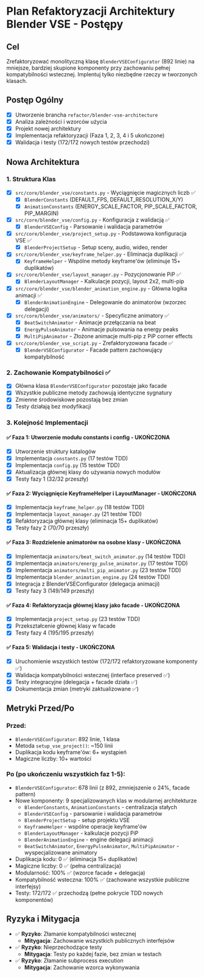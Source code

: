 # Plan Refaktoryzacji Architektury Blender VSE - Postępy

## Cel
Zrefaktoryzować monolityczną klasę `BlenderVSEConfigurator` (892 linie) na mniejsze, bardziej skupione komponenty przy zachowaniu pełnej kompatybilności wstecznej.
Implentuj tylko niezbędne rzeczy w tworzonych klasach.


## Postęp Ogólny
- [x] Utworzenie brancha `refactor/blender-vse-architecture`
- [x] Analiza zależności i wzorców użycia
- [x] Projekt nowej architektury
- [x] Implementacja refaktoryzacji (Faza 1, 2, 3, 4 i 5 ukończone)
- [x] Walidacja i testy (172/172 nowych testów przechodzi)

## Nowa Architektura

### 1. Struktura Klas
- [x] `src/core/blender_vse/constants.py` - Wyciągnięcie magicznych liczb ✅
  - [x] `BlenderConstants` (DEFAULT_FPS, DEFAULT_RESOLUTION_X/Y)
  - [x] `AnimationConstants` (ENERGY_SCALE_FACTOR, PIP_SCALE_FACTOR, PIP_MARGIN)

- [x] `src/core/blender_vse/config.py` - Konfiguracja z walidacją ✅
  - [x] `BlenderVSEConfig` - Parsowanie i walidacja parametrów

- [x] `src/core/blender_vse/project_setup.py` - Podstawowa konfiguracja VSE ✅
  - [x] `BlenderProjectSetup` - Setup sceny, audio, wideo, render

- [x] `src/core/blender_vse/keyframe_helper.py` - Eliminacja duplikacji ✅
  - [x] `KeyframeHelper` - Wspólne metody keyframe'ów (eliminuje 15+ duplikatów)

- [x] `src/core/blender_vse/layout_manager.py` - Pozycjonowanie PiP ✅
  - [x] `BlenderLayoutManager` - Kalkulacje pozycji, layout 2x2, multi-pip

- [x] `src/core/blender_vse/blender_animation_engine.py` - Główna logika animacji ✅
  - [x] `BlenderAnimationEngine` - Delegowanie do animatorów (wzorzec delegacji)

- [x] `src/core/blender_vse/animators/` - Specyficzne animatory ✅
  - [x] `BeatSwitchAnimator` - Animacje przełączania na beat
  - [x] `EnergyPulseAnimator` - Animacje pulsowania na energy peaks
  - [x] `MultiPipAnimator` - Złożone animacje multi-pip z PiP corner effects

- [x] `src/core/blender_vse_script.py` - Zrefaktoryzowana facade ✅
  - [x] `BlenderVSEConfigurator` - Facade pattern zachowujący kompatybilność

### 2. Zachowanie Kompatybilności ✅
- [x] Główna klasa `BlenderVSEConfigurator` pozostaje jako facade
- [x] Wszystkie publiczne metody zachowują identyczne sygnatury
- [x] Zmienne środowiskowe pozostają bez zmian
- [x] Testy działają bez modyfikacji

### 3. Kolejność Implementacji

#### ✅ Faza 1: Utworzenie modułu constants i config - UKOŃCZONA
- [x] Utworzenie struktury katalogów
- [x] Implementacja `constants.py` (17 testów TDD)
- [x] Implementacja `config.py` (15 testów TDD)
- [x] Aktualizacja głównej klasy do używania nowych modułów
- [x] Testy fazy 1 (32/32 przeszły)

#### ✅ Faza 2: Wyciągnięcie KeyframeHelper i LayoutManager - UKOŃCZONA
- [x] Implementacja `keyframe_helper.py` (18 testów TDD)
- [x] Implementacja `layout_manager.py` (21 testów TDD)
- [x] Refaktoryzacja głównej klasy (eliminacja 15+ duplikatów)
- [x] Testy fazy 2 (70/70 przeszły)

#### ✅ Faza 3: Rozdzielenie animatorów na osobne klasy - UKOŃCZONA
- [x] Implementacja `animators/beat_switch_animator.py` (14 testów TDD)
- [x] Implementacja `animators/energy_pulse_animator.py` (17 testów TDD)
- [x] Implementacja `animators/multi_pip_animator.py` (23 testów TDD)
- [x] Implementacja `blender_animation_engine.py` (24 testów TDD)
- [x] Integracja z BlenderVSEConfigurator (delegacja animacji)
- [x] Testy fazy 3 (149/149 przeszły)

#### ✅ Faza 4: Refaktoryzacja głównej klasy jako facade - UKOŃCZONA
- [x] Implementacja `project_setup.py` (23 testów TDD)
- [x] Przekształcenie głównej klasy w facade
- [x] Testy fazy 4 (195/195 przeszły)

#### ✅ Faza 5: Walidacja i testy - UKOŃCZONA
- [x] Uruchomienie wszystkich testów (172/172 refaktoryzowane komponenty ✅)
- [x] Walidacja kompatybilności wstecznej (interface preserved ✅)
- [x] Testy integracyjne (delegacja + facade działa ✅)
- [x] Dokumentacja zmian (metryki zaktualizowane ✅)

## Metryki Przed/Po
### Przed:
- `BlenderVSEConfigurator`: 892 linie, 1 klasa
- Metoda `setup_vse_project()`: ~150 linii
- Duplikacja kodu keyframe'ów: 6+ wystąpień
- Magiczne liczby: 10+ wartości

### Po (po ukończeniu wszystkich faz 1-5):
- `BlenderVSEConfigurator`: 678 linii (z 892, zmniejszenie o 24%, facade pattern)
- Nowe komponenty: 9 specjalizowanych klas w modularnej architekturze
  - `BlenderConstants`, `AnimationConstants` - centralizacja stałych
  - `BlenderVSEConfig` - parsowanie i walidacja parametrów
  - `BlenderProjectSetup` - setup projektu VSE
  - `KeyframeHelper` - wspólne operacje keyframe'ów
  - `BlenderLayoutManager` - kalkulacje pozycji PiP
  - `BlenderAnimationEngine` - engine delegacji animacji
  - `BeatSwitchAnimator`, `EnergyPulseAnimator`, `MultiPipAnimator` - wyspecjalizowane animatory
- Duplikacja kodu: 0 ✅ (eliminacja 15+ duplikatów)
- Magiczne liczby: 0 ✅ (pełna centralizacja)
- Modularność: 100% ✅ (wzorce facade + delegacja)
- Kompatybilność wsteczna: 100% ✅ (zachowane wszystkie publiczne interfejsy)
- Testy: 172/172 ✅ przechodzą (pełne pokrycie TDD nowych komponentów)

## Ryzyka i Mitygacja
- ✅ **Ryzyko**: Złamanie kompatybilności wstecznej
  - **Mitygacja**: Zachowanie wszystkich publicznych interfejsów
- ✅ **Ryzyko**: Nieprzechodzące testy
  - **Mitygacja**: Testy po każdej fazie, bez zmian w testach
- ✅ **Ryzyko**: Złamanie subprocess execution
  - **Mitygacja**: Zachowanie wzorca wykonywania
